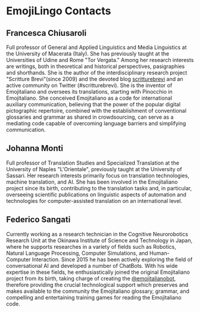# EmojiLingo Contacts

## Francesca Chiusaroli 
Full professor of General and Applied Linguistics and Media Linguistics at the University of Macerata (Italy). She has previously taught at the Universities of Udine and Rome "Tor Vergata." Among her research interests are writings, both in theoretical and historical perspectives, pasigraphies and shorthands. She is the author of the interdisciplinary research project "Scritture Brevi"(since 2009) and the devoted blog [scritturebrevi](https://www.scritturebrevi.it/) and an active community on Twitter (#scritturebrevi). She is the inventor of Emojitaliano and oversees its translations, starting with Pinocchio in Emojitaliano. She conceived Emojitaliano as a code for international auxiliary communication, believing that the power of the popular digital pictographic repertoire, combined with the establishment of conventional glossaries and grammar as shared in crowdsourcing, can serve as a mediating code capable of overcoming language barriers and simplifying communication.

## Johanna Monti 
Full professor of Translation Studies and Specialized Translation at the University of Naples "L'Orientale", previously taught at the University of Sassari. Her research interests primarily focus on translation technologies, machine translation, and AI. She has been involved in the Emojitaliano project since its birth, contributing to the translation tasks and, in particular, overseeing scientific publications on linguistic aspects of automation and technologies for computer-assisted translation on an international level.

## Federico Sangati 
Currently working as a research technician in the Cognitive Neurorobotics Research Unit at the Okinawa Institute of Science and Technology in Japan, where he supports researches in a variety of fields such as Robotics, Natural Language Processing, Computer Simulations, and Human-Computer Interaction. Since 2015 he has been actively exploring the field of conversational AI and developed a number of ChatBots. With his wide expertise in these fields, he enthusiastically joined the original Emojitaliano project from its birth, taking charge of creating the [@emojitalianobot](https://t.me/emojitalianobot), therefore providing the crucial technological support which preserves and makes available to the community the Emojitaliano glossary, grammar, and compelling and entertaining training games for reading the Emojitaliano code.

